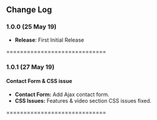 ## Change Log

### 1.0.0 (25 May 19)
- **Release**: First Initial Release

=============================
### 1.0.1 (27 May 19)

#### Contact Form & CSS issue

- **Contact Form:** Add Ajax contact form.
- **CSS Issues:** Features & video section CSS issues fixed.

=============================

